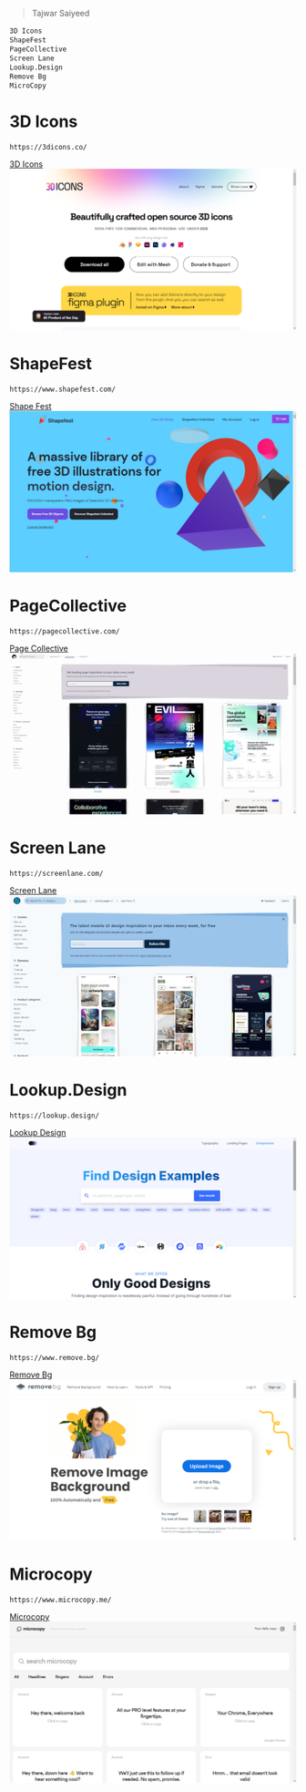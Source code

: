 > Tajwar Saiyeed

```
3D Icons
ShapeFest
PageCollective
Screen Lane
Lookup.Design
Remove Bg
MicroCopy
```

# 3D Icons

```
https://3dicons.co/
```

[3D Icons](https://3dicons.co/)
![3D Icons](website/3dicons.png)

# ShapeFest

```
https://www.shapefest.com/
```

[Shape Fest](https://www.shapefest.com/)
![Shape Fest](website/shapefest.png)

# PageCollective

```
https://pagecollective.com/
```

[Page Collective](https://pagecollective.com/)
![Page Collective](website/pagecollective.png)

# Screen Lane

```
https://screenlane.com/
```

[Screen Lane](https://screenlane.com/)
![Screen Lane](website/screenlane.png)

# Lookup.Design

```
https://lookup.design/
```

[Lookup Design](https://lookup.design/)
![Lookup Design](website/lookupDesign.png)

# Remove Bg

```
https://www.remove.bg/
```

[Remove Bg](https://www.remove.bg/)
![removeBg](website/removebg.png)

# Microcopy

```
https://www.microcopy.me/
```

[Microcopy](https://www.microcopy.me/)
![microcopy](website/microcopy.png)
